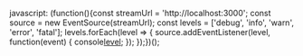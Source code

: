 javascript: (function(){const streamUrl = 'http://localhost:3000'; const source = new EventSource(streamUrl); const levels = ['debug', 'info', 'warn', 'error', 'fatal']; levels.forEach(level => { source.addEventListener(level, function(event) { console[level](event.data); }); });})();